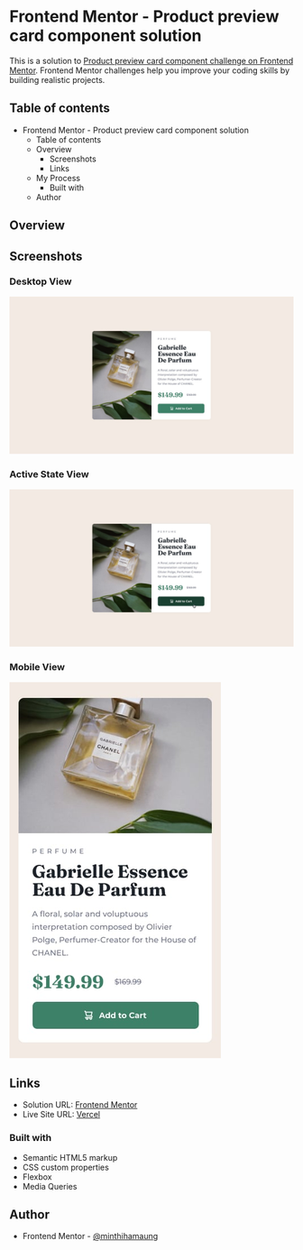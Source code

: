 # Frontend Mentor - Product preview card component solution

This is a solution to [Product preview card component challenge on Frontend Mentor](). Frontend Mentor challenges help you improve your coding skills by building realistic projects.

## Table of contents

- Frontend Mentor - Product preview card component solution
  - Table of contents
  - Overview
    - Screenshots
    - Links
  - My Process
    - Built with
  - Author

## Overview

## Screenshots

### Desktop View

![](./design/desktop-design.jpg)

### Active State View

![](./design/active-states.jpg)

### Mobile View

![](./design/mobile-design.jpg)

## Links

- Solution URL: [Frontend Mentor](https://www.frontendmentor.io/solutions/social-links-profile-O7THb7gEZ6)
- Live Site URL: [Vercel](https://product-preview-card-component-psi-liard.vercel.app/)

### Built with

- Semantic HTML5 markup
- CSS custom properties
- Flexbox
- Media Queries

## Author

- Frontend Mentor - [@minthihamaung](https://github.com/Swanpyaethewalker)
